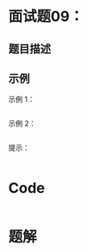 # 面试题09：

## 题目描述



## 示例

示例 1：



```

```




示例 2：

```

```




提示：

```

```



# Code

```java

```

# 题解